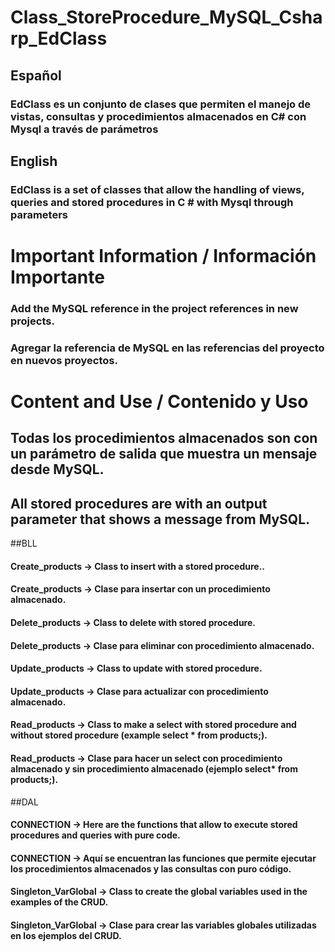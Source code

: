 # Class_StoreProcedure_MySQL_Csharp_EdClass
## Español
### EdClass es un conjunto de clases que permiten el manejo de vistas, consultas y procedimientos almacenados en C# con Mysql a través de parámetros 

## English

### EdClass is a set of classes that allow the handling of views, queries and stored procedures in C # with Mysql through parameters


# Important Information / Información Importante

### Add the MySQL reference in the project references in new projects.
### Agregar la referencia de MySQL en las referencias del proyecto en nuevos proyectos.

# Content and Use / Contenido y Uso

## Todas los procedimientos almacenados son con un parámetro de salida que muestra un mensaje desde MySQL.
## All stored procedures are with an output parameter that shows a message from MySQL.

##BLL

#### Create_products -> Class to insert with a stored procedure..
#### Create_products -> Clase para insertar con un procedimiento almacenado.

#### Delete_products -> Class to delete with stored procedure.
####  Delete_products -> Clase para eliminar con procedimiento almacenado.

#### Update_products -> Class to update with stored procedure.
#### Update_products -> Clase para actualizar con procedimiento almacenado.

#### Read_products -> Class to make a select with stored procedure and without stored procedure (example select * from products;).
#### Read_products -> Clase para hacer un select con procedimiento almacenado y sin procedimiento almacenado (ejemplo select* from products;).

##DAL

####  CONNECTION -> Here are the functions that allow to execute stored procedures and queries with pure code.
####  CONNECTION -> Aquí se encuentran las funciones que permite ejecutar los procedimientos almacenados y las consultas con puro código.

#### Singleton_VarGlobal -> Class to create the global variables used in the examples of the CRUD.
#### Singleton_VarGlobal -> Clase para crear las variables globales utilizadas en los ejemplos del CRUD.




